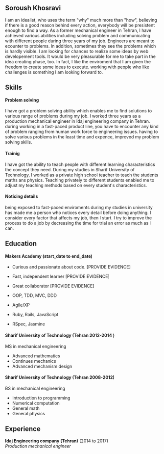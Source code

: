 ## Soroush Khosravi

I am an idealist, who uses the term "why" much more than "how", believing if there is a good reason behind every action, everybody will be presistent enough to find a way.
As a former mechanical engineer in Tehran, I have achieved various abilities including solving problem and communicating with different people  during three years of my job. Engineers are meant to ecounter to  problems. In addition, sometimes they see the problems which is hardly visible.
I am looking for chances  to realize some ideas by web developement tools. It would be very pleasurable for me to take part in the idea creating phase, too. In fact, I like the enviroment that I am given the freedom to create some ideas to execute.  working with people who like challenges is something I am looking forward to. 

## Skills

#### Problem solving
I have got a problem solving ability which enables me to find solutions to various range of problems during my job.
I worked three years as a production mechanical engineer in Idaj engineering company in Tehran. during working in a fast-paced product line, you have to encounter any kind of problem ranging from human work force to engineering issues. having to solve various problems in the least time and expence, improved
my problem solving skills. 

#### Trainig
I have got the ability to teach people with different learning characteristics the concept they need.
During my studies in Sharif University of Technology, I worked as a private high school teacher to teach the students maths ans physics. Teaching privately to different students enabled me to adjust my teaching methods based on every student's characteristics. 

#### Noticing details
being exposed to fast-paced enviroments during my studies in university has made me a person who notices every detail before doing anything. I consider every factor that affects my job, then I start. I try to improve the process to do a job by decreasing the time for trial an error as much as I can.


## Education

#### Makers Academy (start_date to end_date)

- Curious and passionate about code. [PROVIDE EVIDENCE]
- Fast, independent learner [PROVIDE EVIDENCE]
- Great collaborator [PROVIDE EVIDENCE]

- OOP, TDD, MVC, DDD
- Agile/XP
- Ruby, Rails, JavaScript
- RSpec, Jasmine

#### Sharif University of Technology (Tehran 2012-2014 )

MS in mechanical engineering
- Advanced mathematics
- Continues mechanics
- Advanced mechanism design

#### Sharif University of Technology (Tehran 2008-2012)

BS in mechanical engineering
- Introduction to programming
- Numerical computation
- General math
- General physics

## Experience

**Idaj Engineering company (Tehran)** (2014  to 2017)    
*Production mechanical engineer*  
  



